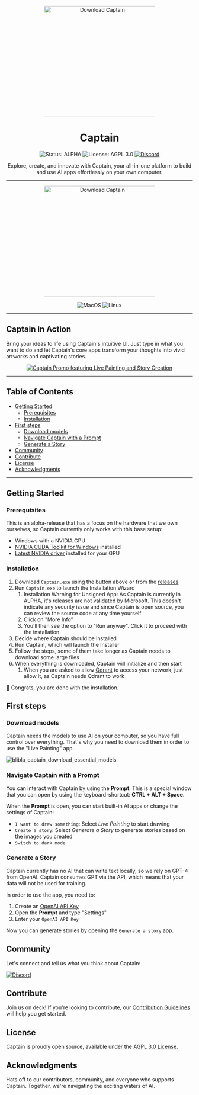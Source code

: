 <p align="center">
    <img src="./docs/logo.png" alt="Download Captain" width="300">
</p>

<h1 align="center">Captain</h1>

<div align="center">
    <img alt="Status: ALPHA" src="https://img.shields.io/badge/Status-ALPHA-purple?style=for-the-badge">
    <img alt="License: AGPL 3.0" src="https://img.shields.io/badge/License-AGPL%203.0-blue?style=for-the-badge">
    <a href="https://discord.com/invite/m3TBB9XEkb"><img alt="Discord" src="https://img.shields.io/discord/1091306623819059300?color=7289da&label=Discord&logo=discord&logoColor=fff&style=for-the-badge"></a>
</div>

<p align="center">
Explore, create, and innovate with Captain, your all-in-one platform to build and use AI
apps effortlessly on your own computer.
</p>

---

<!-- releases -->
<p align="center">
  <a href="https://github.com/blib-la/captain/releases/download/v1.0.0-alpha.43/Captain-Setup-1.0.0-alpha.43.exe">
    <img src="./docs/download.svg" alt="Download Captain" width="300">
  </a>
</p>
<!-- releasesstop -->

<div align="center">
  <img alt="MacOS" src="https://img.shields.io/badge/MacOS-Coming Soon-white?style=for-the-badge">
  <img alt="Linux" src="https://img.shields.io/badge/Linux-Coming Soon-white?style=for-the-badge">
</div>

---

## Captain in Action

Bring your ideas to life using Captain's intuitive UI. Just type in what you want to do and let
Captain's core apps transform your thoughts into vivid artworks and captivating stories.

<p align="center">
    <a href="https://www.youtube.com/watch?v=tf2OSggA0f8"><img src="https://github.com/blib-la/captain/assets/492378/dcff212a-8bfd-4657-9298-5d4e919461c7" alt="Captain Promo featuring Live Painting and Story Creation" /></a>
</p>

---

<h2>Table of Contents</h2>

<!-- toc -->

- [Getting Started](#getting-started)
  * [Prerequisites](#prerequisites)
  * [Installation](#installation)
- [First steps](#first-steps)
  * [Download models](#download-models)
  * [Navigate Captain with a Prompt](#navigate-captain-with-a-prompt)
  * [Generate a Story](#generate-a-story)
- [Community](#community)
- [Contribute](#contribute)
- [License](#license)
- [Acknowledgments](#acknowledgments)

<!-- tocstop -->

---

## Getting Started

### Prerequisites

This is an alpha-release that has a focus on the hardware that we own ourselves, so Captain
currently only works with this base setup:

-   Windows with a NVIDIA GPU
-   [NVIDIA CUDA Toolkit for Windows](https://developer.nvidia.com/cuda-downloads?target_os=Windows&target_arch=x86_64)
    installed
-   [Latest NVIDIA driver](https://www.nvidia.com/download/index.aspx) installed for your GPU

### Installation

1. Download `Captain.exe` using the button above or from the
   [releases](https://github.com/blib-la/captain/releases)
2. Run `Captain.exe` to launch the Installation Wizard
    1. Installation Warning for Unsigned App: As Captain is currently in ALPHA, it's releases are
       not validated by Microsoft. This doesn't indicate any security issue and since Captain is
       open source, you can review the source code at any time yourself
    2. Click on "More Info"
    3. You'll then see the option to "Run anyway". Click it to proceed with the installation.
3. Decide where Captain should be installed
4. Run Captain, which will launch the Installer
5. Follow the steps, some of them take longer as Captain needs to download some large files
6. When everything is downloaded, Captain will initialize and then start
    1. When you are asked to allow [Qdrant](https://qdrant.tech/) to access your network, just allow
       it, as Captain needs Qdrant to work

🎉 Congrats, you are done with the installation.

## First steps

### Download models

Captain needs the models to use AI on your computer, so you have full control over everything.
That's why you need to download them in order to use the "Live Painting" app.

![blibla_captain_download_essential_models](https://github.com/blib-la/captain/assets/492378/ed2e0ad0-fe75-42b9-96ab-686e7360ed8f)

### Navigate Captain with a Prompt

You can interact with Captain by using the **Prompt**. This is a special window that you can open by
using the keyboard-shortcut: **CTRL + ALT + Space**.

When the **Prompt** is open, you can start built-in AI apps or change the settings of Captain:

-   `I want to draw something`: Select _Live Painting_ to start drawing
-   `Create a story`: Select _Generate a Story_ to generate stories based on the images you created
-   `Switch to dark mode`

### Generate a Story

Captain currently has no AI that can write text locally, so we rely on GPT-4 from OpenAI. Captain
consumes GPT via the API, which means that your data will not be used for training.

In order to use the app, you need to:

1. Create an [OpenAI API Key](https://platform.openai.com/api-keys)
2. Open the **Prompt** and type "Settings"
3. Enter your `OpenAI API Key`

Now you can generate stories by opening the `Generate a story` app.

## Community

Let's connect and tell us what you think about Captain:

[![Discord](https://img.shields.io/discord/1091306623819059300?color=7289da&label=Discord&logo=discord&logoColor=fff&style=for-the-badge)](https://discord.com/invite/m3TBB9XEkb)

## Contribute

Join us on deck! If you're looking to contribute, our
[Contribution Guidelines](./.github/CONTRIBUTING.md) will help you get started.

## License

Captain is proudly open source, available under the [AGPL 3.0 License](./LICENSE).

## Acknowledgments

Hats off to our contributors, community, and everyone who supports Captain. Together, we're
navigating the exciting waters of AI.
